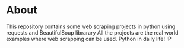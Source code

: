 # About
This repository contains some web scraping projects in python using requests and BeautifulSoup librarary
All the projects are the real world examples where web scrapping can be used. 
Python in daily life! :P
